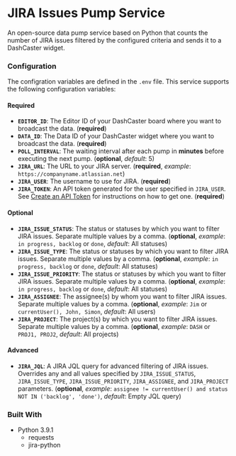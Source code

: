 # JIRA Issues Pump Service

An open-source data pump service based on Python that counts the number of JIRA issues filtered by the configured criteria and sends it to a DashCaster widget.


### Configuration

The configration variables are defined in the `.env` file. This service supports the following configuration variables:

#### Required
* **`EDITOR_ID`**: The Editor ID of your DashCaster board where you want to broadcast the data. (**required**)
* **`DATA_ID`**: The Data ID of your DashCaster widget where you want to broadcast the data. (**required**)
* **`POLL_INTERVAL`**: The waiting interval after each pump in **minutes** before executing the next pump. (**optional**, *default*: 5)
* **`JIRA_URL`**: The URL to your JIRA server. (**required**, *example*: `https://companyname.atlassian.net`)
* **`JIRA_USER`**: The username to use for JIRA. (**required**)
* **`JIRA_TOKEN`**: An API token generated for the user specified in `JIRA_USER`. See [Create an API Token](https://support.atlassian.com/atlassian-account/docs/manage-api-tokens-for-your-atlassian-account/#APItokens-CreateanAPItoken) for instructions on how to get one. (**required**)

#### Optional
* **`JIRA_ISSUE_STATUS`**: The status or statuses by which you want to filter JIRA issues. Separate multiple values by a comma. (**optional**, *example*: `in progress, backlog` or `done`, *default*: All statuses)
* **`JIRA_ISSUE_TYPE`**: The status or statuses by which you want to filter JIRA issues. Separate multiple values by a comma. (**optional**, *example*: `in progress, backlog` or `done`, *default*: All statuses)
* **`JIRA_ISSUE_PRIORITY`**: The status or statuses by which you want to filter JIRA issues. Separate multiple values by a comma. (**optional**, *example*: `in progress, backlog` or `done`, *default*: All statuses)
* **`JIRA_ASSIGNEE`**: The assignee(s) by whom you want to filter JIRA issues. Separate multiple values by a comma. (**optional**, *example*: `Jim` or `currentUser(), John, Simon`, *default*: All users)
* **`JIRA_PROJECT`**: The project(s) by which you want to filter JIRA issues. Separate multiple values by a comma. (**optional**, *example*: `DASH` or `PROJ1, PROJ2`, *default*: All projects)

#### Advanced
* **`JIRA_JQL`**: A JIRA JQL query for advanced filtering of JIRA issues. Overrides any and all values specified by `JIRA_ISSUE_STATUS`, `JIRA_ISSUE_TYPE`, `JIRA_ISSUE_PRIORITY`, `JIRA_ASSIGNEE`, and `JIRA_PROJECT` parameters. (**optional**, *example*: `assignee != currentUser() and status NOT IN ('backlog', 'done')`, *default*: Empty JQL query)

### Built With

* Python 3.9.1
  * requests
  * jira-python
